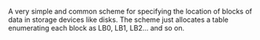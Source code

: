 A very simple and common scheme for specifying the location of blocks of data in storage devices like disks. The scheme just allocates a table enumerating each block as LB0, LB1, LB2... and so on. 